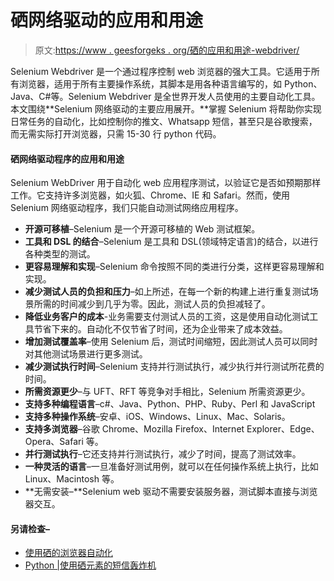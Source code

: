 # 硒网络驱动的应用和用途

> 原文:[https://www . geesforgeks . org/硒的应用和用途-webdriver/](https://www.geeksforgeeks.org/applications-and-uses-of-selenium-webdriver/)

Selenium Webdriver 是一个通过程序控制 web 浏览器的强大工具。它适用于所有浏览器，适用于所有主要操作系统，其脚本是用各种语言编写的，如 Python、Java、C#等。Selenium Webdriver 是全世界开发人员使用的主要自动化工具。
本文围绕**Selenium 网络驱动的主要应用展开。**掌握 Selenium 将帮助你实现日常任务的自动化，比如控制你的推文、Whatsapp 短信，甚至只是谷歌搜索，而无需实际打开浏览器，只需 15-30 行 python 代码。

#### 硒网络驱动程序的应用和用途

Selenium WebDriver 用于自动化 web 应用程序测试，以验证它是否如预期那样工作。它支持许多浏览器，如火狐、Chrome、IE 和 Safari。然而，使用 Selenium 网络驱动程序，我们只能自动测试网络应用程序。

*   **开源可移植**–Selenium 是一个开源可移植的 Web 测试框架。
*   **工具和 DSL 的结合**–Selenium 是工具和 DSL(领域特定语言)的结合，以进行各种类型的测试。
*   **更容易理解和实现**–Selenium 命令按照不同的类进行分类，这样更容易理解和实现。
*   **减少测试人员的负担和压力**–如上所述，在每一个新的构建上进行重复测试场景所需的时间减少到几乎为零。因此，测试人员的负担减轻了。
*   **降低业务客户的成本**-业务需要支付测试人员的工资，这是使用自动化测试工具节省下来的。自动化不仅节省了时间，还为企业带来了成本效益。
*   **增加测试覆盖率**–使用 Selenium 后，测试时间缩短，因此测试人员可以同时对其他测试场景进行更多测试。
*   **减少测试执行时间**–Selenium 支持并行测试执行，减少执行并行测试所花费的时间。
*   **所需资源更少**–与 UFT、RFT 等竞争对手相比，Selenium 所需资源更少。
*   **支持多种编程语言**–c#、Java、Python、PHP、Ruby、Perl 和 JavaScript
*   **支持多种操作系统**–安卓、iOS、Windows、Linux、Mac、Solaris。
*   **支持多浏览器**–谷歌 Chrome、Mozilla Firefox、Internet Explorer、Edge、Opera、Safari 等。
*   **并行测试执行**–它还支持并行测试执行，减少了时间，提高了测试效率。
*   **一种灵活的语言**–一旦准备好测试用例，就可以在任何操作系统上执行，比如 Linux、Macintosh 等。
*   **无需安装–**Selenium web 驱动不需要安装服务器，测试脚本直接与浏览器交互。

#### 另请检查–

*   [使用硒的浏览器自动化](https://www.geeksforgeeks.org/browser-automation-using-selenium/)
*   [Python |使用硒元素的短信轰炸机](https://www.geeksforgeeks.org/python-sms-bomber-using-selenium/)